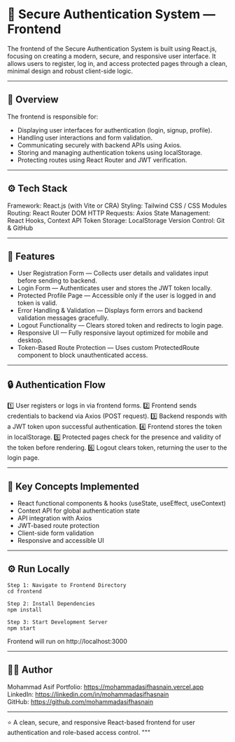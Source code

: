 # 🎨 Secure Authentication System — Frontend

The frontend of the Secure Authentication System is built using React.js, focusing on creating a modern, secure, and responsive user interface.
It allows users to register, log in, and access protected pages through a clean, minimal design and robust client-side logic.

---

## 🧩 Overview

The frontend is responsible for:
- Displaying user interfaces for authentication (login, signup, profile).
- Handling user interactions and form validation.
- Communicating securely with backend APIs using Axios.
- Storing and managing authentication tokens using localStorage.
- Protecting routes using React Router and JWT verification.

---

## ⚙️ Tech Stack

Framework: React.js (with Vite or CRA)
Styling: Tailwind CSS / CSS Modules
Routing: React Router DOM
HTTP Requests: Axios
State Management: React Hooks, Context API
Token Storage: LocalStorage
Version Control: Git & GitHub


---

## 🚀 Features

- User Registration Form — Collects user details and validates input before sending to backend.
- Login Form — Authenticates user and stores the JWT token locally.
- Protected Profile Page — Accessible only if the user is logged in and token is valid.
- Error Handling & Validation — Displays form errors and backend validation messages gracefully.
- Logout Functionality — Clears stored token and redirects to login page.
- Responsive UI — Fully responsive layout optimized for mobile and desktop.
- Token-Based Route Protection — Uses custom ProtectedRoute component to block unauthenticated access.

---

## 🔒 Authentication Flow

1️⃣ User registers or logs in via frontend forms.
2️⃣ Frontend sends credentials to backend via Axios (POST request).
3️⃣ Backend responds with a JWT token upon successful authentication.
4️⃣ Frontend stores the token in localStorage.
5️⃣ Protected pages check for the presence and validity of the token before rendering.
6️⃣ Logout clears token, returning the user to the login page.

---

## 🧠 Key Concepts Implemented

- React functional components & hooks (useState, useEffect, useContext)
- Context API for global authentication state
- API integration with Axios
- JWT-based route protection
- Client-side form validation
- Responsive and accessible UI

---

## ⚙️ Run Locally
```
Step 1: Navigate to Frontend Directory
cd frontend

Step 2: Install Dependencies
npm install

Step 3: Start Development Server
npm start
```

Frontend will run on http://localhost:3000

---

## 🧑‍💻 Author

Mohammad Asif
Portfolio: https://mohammadasifhasnain.vercel.app   
LinkedIn: https://linkedin.com/in/mohammadasifhasnain   
GitHub: https://github.com/mohammadasifhasnain   

---

⭐ A clean, secure, and responsive React-based frontend for user authentication and role-based access control.
"""
